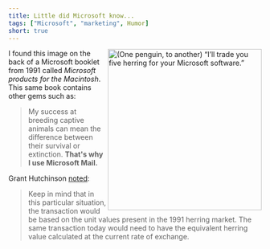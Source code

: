 ```yaml
---
title: Little did Microsoft know...
tags: ["Microsoft", "marketing", Humor]
short: true
---
```

<img src="/blog/post/Little-did-Microsoft-know/five-herring.png" width="306" height="321" align="right" alt="(One penguin, to another) “I’ll trade you five herring for your Microsoft software.”"/>

I found this image on the back of a Microsoft booklet from 1991 called *Microsoft products for the Macintosh*. This same book contains other gems such as:

> My success at breeding captive animals can mean the difference between their survival or extinction. **That's why I use Microsoft Mail.**

Grant Hutchinson [noted](http://www.splorp.com/archives/2000_09_01_archive.html):

> Keep in mind that in this particular situation, the transaction would be based on the unit values present in the 1991 herring market. The same transaction today would need to have the equivalent herring value calculated at the current rate of exchange.
